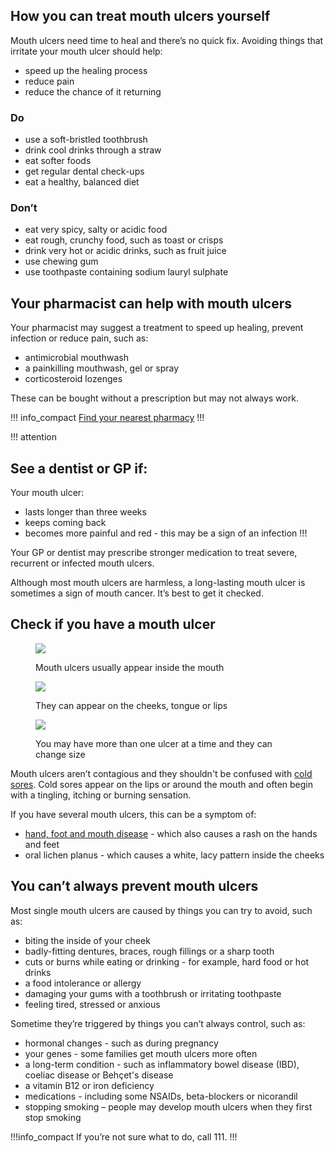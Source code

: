 ## How you can treat mouth ulcers yourself

Mouth ulcers need time to heal and there’s no quick fix. Avoiding things that irritate your mouth ulcer should help:

- speed up the healing process 
- reduce pain
- reduce the chance of it returning

<article class="panel panel--binary">
  <div class="panel__column">
    <div class="panel__content">
      <h3>Do</h3>
      <ul class="list--check">
        <li>use a soft-bristled toothbrush</li>
        <li>drink cool drinks through a straw</li>
        <li>eat softer foods</li>
        <li>get regular dental check-ups</li>
        <li>eat a healthy, balanced diet</li>
      </ul>
    </div>
  </div>
  <div class="panel__column">
    <div class="panel__content">
      <h3>Don’t</h3>
      <ul class="list--cross">
        <li>eat very spicy, salty or acidic food</li>
        <li>eat rough, crunchy food, such as toast or crisps</li>
        <li>drink very hot or acidic drinks, such as fruit juice</li>
        <li>use chewing gum</li>
        <li>use toothpaste containing sodium lauryl sulphate</li>
      </ul>
    </div>
  </div>
</article>

## Your pharmacist can help with mouth ulcers

Your pharmacist may suggest a treatment to speed up healing, prevent infection or reduce pain, such as:

- antimicrobial mouthwash 
- a painkilling mouthwash, gel or spray
- corticosteroid lozenges

These can be bought without a prescription but may not always work.

!!! info_compact
[Find your nearest pharmacy](https://beta.nhs.uk/finders/find-help)
!!!

!!! attention
  ## See a dentist or GP if:
  Your mouth ulcer:

  - lasts longer than three weeks
  - keeps coming back
  - becomes more painful and red - this may be a sign of an infection
!!!

Your GP or dentist may prescribe stronger medication to treat severe, recurrent or infected mouth ulcers.

Although most mouth ulcers are harmless, a long-lasting mouth ulcer is sometimes a sign of mouth cancer. It’s best to get it checked.

## Check if you have a mouth ulcer

<article class="full-width">
  <figure class="card">
    <img src="/images/mouth-ulcers/mouth-ulcer-3.png" />
    <figcaption class="card__caption"><p>Mouth ulcers usually appear inside the mouth</p></figcaption>
  </figure>
  <figure class="card">
    <img src="/images/mouth-ulcers/mouth-ulcer-1.jpg" />
    <figcaption class="card__caption"><p>They can appear on the cheeks, tongue or lips</p></figcaption>
  </figure>
  <figure class="card">
    <img src="/images/mouth-ulcers/mouth-ulcer-2.jpg" />
    <figcaption class="card__caption"><p>You may have more than one ulcer at a time and they can change size</p></figcaption>
  </figure>
</article>

Mouth ulcers aren’t contagious and they shouldn't be confused with [cold sores](http://www.nhs.uk/Conditions/Cold-sore/Pages/Introduction.aspx). Cold sores appear on the lips or around the mouth and often begin with a tingling, itching or burning sensation.

If you have several mouth ulcers, this can be a symptom of:

- [hand, foot and mouth disease](https://beta.nhs.uk/conditions/hand-foot-and-mouth-disease) - which also causes a rash on the hands and feet
- oral lichen planus - which causes a white, lacy pattern inside the cheeks

## You can’t always prevent mouth ulcers

Most single mouth ulcers are caused by things you can try to avoid, such as:

- biting the inside of your cheek
- badly-fitting dentures, braces, rough fillings or a sharp tooth
- cuts or burns while eating or drinking - for example, hard food or hot drinks
- a food intolerance or allergy
- damaging your gums with a toothbrush or irritating toothpaste
- feeling tired, stressed or anxious

Sometime they’re triggered by things you can’t always control, such as:

- hormonal changes - such as during pregnancy
- your genes - some families get mouth ulcers more often
- a long-term condition - such as inflammatory bowel disease (IBD), coeliac disease or Behçet's disease
- a vitamin B12 or iron deficiency
- medications - including some NSAIDs, beta-blockers or nicorandil
- stopping smoking – people may develop mouth ulcers when they first stop smoking

!!!info_compact
If you’re not sure what to do, call 111.
!!!